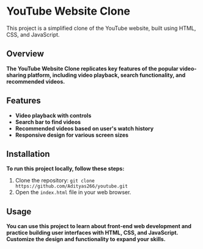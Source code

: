 # YouTube Website Clone

This project is a simplified clone of the YouTube website, built using HTML, CSS, and JavaScript.

## Overview

**The YouTube Website Clone replicates key features of the popular video-sharing platform, including video playback, search functionality, and recommended videos.**

## Features

- **Video playback with controls**
- **Search bar to find videos**
- **Recommended videos based on user's watch history**
- **Responsive design for various screen sizes**

## Installation

**To run this project locally, follow these steps:**
1. Clone the repository: `git clone https://github.com/Adityas266/youtube.git`
2. Open the `index.html` file in your web browser.

## Usage

**You can use this project to learn about front-end web development and practice building user interfaces with HTML, CSS, and JavaScript. Customize the design and functionality to expand your skills.**

